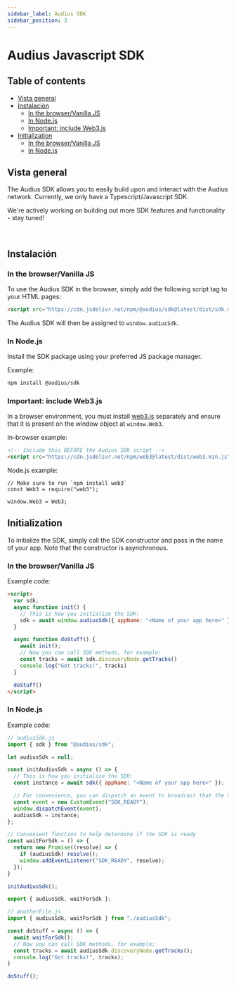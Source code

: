 ```yaml
---
sidebar_label: Audius SDK
sidebar_position: 3
---
```


# Audius Javascript SDK

## Table of contents
- [Vista general](#overview)
- [Instalación](#installation)
  - [In the browser/Vanilla JS](#in-the-browservanilla-js)
  - [In Node.js](#in-nodejs)
  - [Important: include Web3.js](#important-include-web3js)
- [Initialization](#initialization)
  - [In the browser/Vanilla JS](#in-the-browservanilla-js-1)
  - [In Node.js](#in-nodejs-1)

## Vista general

The Audius SDK allows you to easily build upon and interact with the Audius network. Currently, we only have a Typescript/Javascript SDK.

We're actively working on building out more SDK features and functionality - stay tuned!

<br />

## Instalación

### In the browser/Vanilla JS

To use the Audius SDK in the browser, simply add the following script tag to your HTML pages:

```html
<script src="https://cdn.jsdelivr.net/npm/@audius/sdk@latest/dist/sdk.min.js"></script>
```

The Audius SDK will then be assigned to `window.audiusSdk`.

### In Node.js

Install the SDK package using your preferred JS package manager.

Example:

```bash
npm install @audius/sdk
```

### Important: include Web3.js

In a browser environment, you must install [web3.js](https://github.com/ChainSafe/web3.js) separately and ensure that it is present on the window object at `window.Web3`.

In-browser example:

```HTML
<!-- Include this BEFORE the Audius SDK script -->
<script src="https://cdn.jsdelivr.net/npm/web3@latest/dist/web3.min.js"></script>
```

Node.js example:

```JS
// Make sure to run `npm install web3`
const Web3 = require("web3");

window.Web3 = Web3;
```

## Initialization

To initialize the SDK, simply call the SDK constructor and pass in the name of your app. Note that the constructor is asynchronous.

### In the browser/Vanilla JS

Example code:

```HTML
<script>
  var sdk;
  async function init() {
    // This is how you initialize the SDK:
    sdk = await window.audiusSdk({ appName: "<Name of your app here>" });
  }

  async function doStuff() {
    await init();
    // Now you can call SDK methods, for example:
    const tracks = await sdk.discoveryNode.getTracks()
    console.log("Got tracks!", tracks)
  }

  doStuff()
</script>
```

### In Node.js

Example code:

```Javascript
// audiusSdk.js
import { sdk } from "@audius/sdk";

let audiusSdk = null;

const initAudiusSdk = async () => {
  // This is how you initialize the SDK:
  const instance = await sdk({ appName: "<Name of your app here>" });

  // For convenience, you can dispatch an event to broadcast that the SDK is ready
  const event = new CustomEvent("SDK_READY");
  window.dispatchEvent(event);
  audiusSdk = instance;
};

// Convenient function to help determine if the SDK is ready
const waitForSdk = () => {
  return new Promise((resolve) => {
    if (audiusSdk) resolve();
    window.addEventListener("SDK_READY", resolve);
  });
}

initAudiusSdk();

export { audiusSdk, waitForSdk };
```

```Javascript
// anotherFile.js
import { audiusSdk, waitForSdk } from "./audiusSdk";

const doStuff = async () => {
  await waitForSdk();
  // Now you can call SDK methods, for example:
  const tracks = await audiusSdk.discoveryNode.getTracks();
  console.log("Got tracks!", tracks);
}

doStuff();
```
